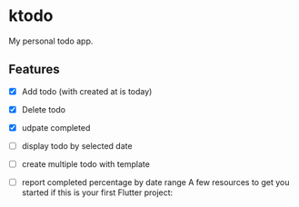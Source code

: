 # ktodo

My personal todo app.

## Features

- [x] Add todo (with created at is today)
- [x] Delete todo
- [x] udpate completed
- [ ] display todo by selected date
- [ ] create multiple todo with template
- [ ] report completed percentage by date range
A few resources to get you started if this is your first Flutter project:


